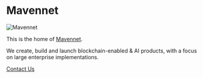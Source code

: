 # Mavennet

![Mavennet](https://mavennet-website.s3.amazonaws.com/assets/logo-dark.png)

This is the home of [Mavennet](https://mavennet.com/). 

We create, build and launch blockchain-enabled & AI products, with a focus on large enterprise implementations.

[Contact Us](https://mavennet.com/contact-us)
